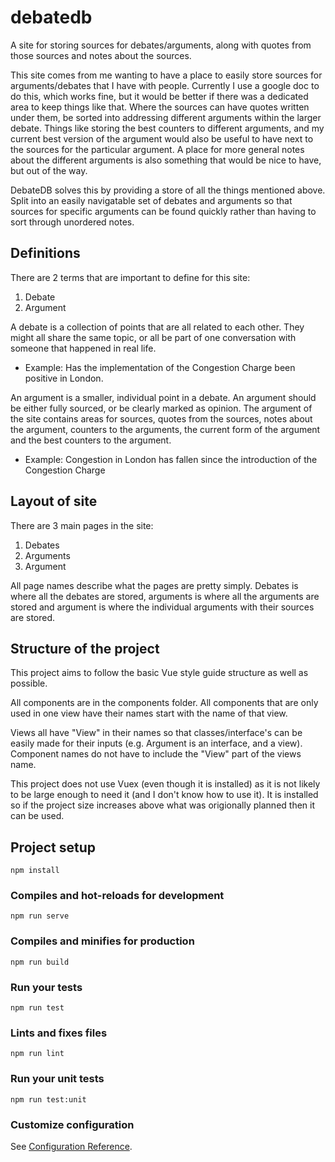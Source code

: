 # debatedb

A site for storing sources for debates/arguments, along with quotes from those sources and notes about the sources.

This site comes from me wanting to have a place to easily store sources for arguments/debates that I have with people. Currently I use a google doc to do this, which works fine, but it would be better if there was a dedicated area to keep things like that. Where the sources can have quotes written under them, be sorted into addressing different arguments within the larger debate. Things like storing the best counters to different arguments, and my current best version of the argument would also be useful to have next to the sources for the particular argument. A place for more general notes about the different arguments is also something that would be nice to have, but out of the way.

DebateDB solves this by providing a store of all the things mentioned above. Split into an easily navigatable set of debates and arguments so that sources for specific arguments can be found quickly rather than having to sort through unordered notes.

## Definitions

There are 2 terms that are important to define for this site:

1. Debate
2. Argument

A debate is a collection of points that are all related to each other. They might all share the same topic, or all be part of one conversation with someone that happened in real life.

- Example: Has the implementation of the Congestion Charge been positive in London.

An argument is a smaller, individual point in a debate. An argument should be either fully sourced, or be clearly marked as opinion. The argument of the site contains areas for sources, quotes from the sources, notes about the argument, counters to the arguments, the current form of the argument and the best counters to the argument.

- Example: Congestion in London has fallen since the introduction of the Congestion Charge

## Layout of site

There are 3 main pages in the site:

1. Debates
2. Arguments
3. Argument

All page names describe what the pages are pretty simply. Debates is where all the debates are stored, arguments is where all the arguments are stored and argument is where the individual arguments with their sources are stored.

## Structure of the project

This project aims to follow the basic Vue style guide structure as well as possible.

All components are in the components folder. All components that are only used in one view have their names start with the name of that view.

Views all have "View" in their names so that classes/interface's can be easily made for their inputs (e.g. Argument is an interface, and a view). Component names do not have to include the "View" part of the views name.

This project does not use Vuex (even though it is installed) as it is not likely to be large enough to need it (and I don't know how to use it). It is installed so if the project size increases above what was origionally planned then it can be used.

## Project setup

```
npm install
```

### Compiles and hot-reloads for development

```
npm run serve
```

### Compiles and minifies for production

```
npm run build
```

### Run your tests

```
npm run test
```

### Lints and fixes files

```
npm run lint
```

### Run your unit tests

```
npm run test:unit
```

### Customize configuration

See [Configuration Reference](https://cli.vuejs.org/config/).
